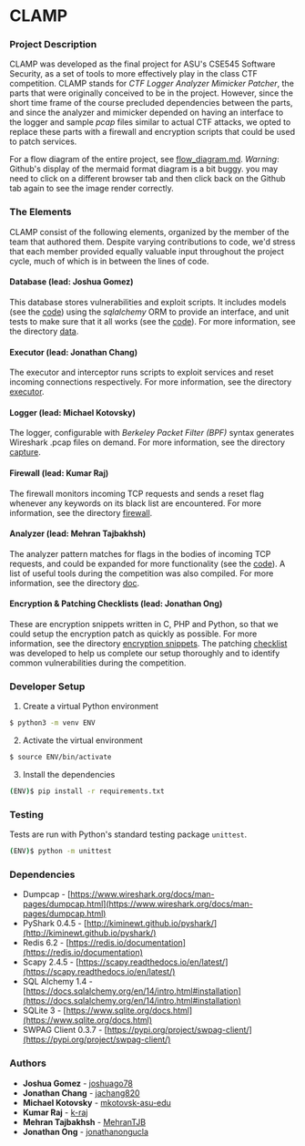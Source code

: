 # CLAMP

### Project Description

CLAMP was developed as the final project for ASU's CSE545 Software Security, as a set of tools to more effectively play in the class CTF competition. CLAMP stands for *CTF Logger Analyzer Mimicker Patcher*, the parts that were originally conceived to be in the project. However, since the short time frame of the course precluded dependencies between the parts, and since the analyzer and mimicker depended on having an interface to the logger and sample *pcap* files similar to actual CTF attacks, we opted to replace these parts with a firewall and encryption scripts that could be used to patch services.

For a flow diagram of the entire project, see [flow_diagram.md](flow_diagram.md). *Warning*: Github's display of the mermaid format diagram is a bit buggy. you may need to click on a different browser tab and then click back on the Github tab again to see the image render correctly.

### The Elements

CLAMP consist of the following elements, organized by the member of the team that authored them. Despite varying contributions to code, we'd stress that each member provided equally valuable input throughout the project cycle, much of which is in between the lines of code.

#### Database (lead: Joshua Gomez)

This database stores vulnerabilities and exploit scripts. It includes models (see the [code](models.py)) using the  *sqlalchemy* ORM to provide an interface, and unit tests to make sure that it all works (see the [code](tests.py)). For more information, see the directory [data](data/).

#### Executor (lead: Jonathan Chang)

The executor and interceptor runs scripts to exploit services and reset incoming connections respectively. For more information, see the directory [executor](executor/).

#### Logger (lead: Michael Kotovsky)

The logger, configurable with *Berkeley Packet Filter (BPF)* syntax generates Wireshark .pcap files on demand. For more information, see the directory [capture](capture/).

#### Firewall (lead: Kumar Raj)

The firewall monitors incoming TCP requests and sends a reset flag whenever any keywords on its black list are encountered. For more information, see the directory [firewall](firewall/).

#### Analyzer (lead: Mehran Tajbakhsh)

The analyzer pattern matches for flags in the bodies of incoming TCP requests, and could be expanded for more functionality (see the [code](analyzer.py)). A list of useful tools during the competition was also compiled. For more information, see the directory [doc](docs/).

#### Encryption & Patching Checklists (lead: Jonathan Ong)

These are encryption snippets written in C, PHP and Python, so that we could setup the encryption patch as quickly as possible. For more information, see the directory [encryption snippets](encryption%20snippets). The patching [checklist](https://docs.google.com/document/d/13cRbKB0WiuiLUDPpQ-4POr7_HJplsGUN54HbSIjyc6Y/edit?usp=sharing) was developed to help us complete our setup thoroughly and to identify common vulnerabilities during the competition.


### Developer Setup

1. Create a virtual Python environment

```bash
$ python3 -m venv ENV
```

2. Activate the virtual environment

```bash
$ source ENV/bin/activate
```

3. Install the dependencies

```bash
(ENV)$ pip install -r requirements.txt
```

### Testing

Tests are run with Python's standard testing package `unittest`.

```bash
(ENV)$ python -m unittest
```

### Dependencies

* Dumpcap - [https://www.wireshark.org/docs/man-pages/dumpcap.html](https://www.wireshark.org/docs/man-pages/dumpcap.html)
* PyShark 0.4.5 - [http://kiminewt.github.io/pyshark/](http://kiminewt.github.io/pyshark/)
* Redis 6.2 - [https://redis.io/documentation](https://redis.io/documentation)
* Scapy 2.4.5 - [https://scapy.readthedocs.io/en/latest/](https://scapy.readthedocs.io/en/latest/)
* SQL Alchemy 1.4 - [https://docs.sqlalchemy.org/en/14/intro.html#installation](https://docs.sqlalchemy.org/en/14/intro.html#installation)
* SQLite 3 - [https://www.sqlite.org/docs.html](https://www.sqlite.org/docs.html)
* SWPAG Client 0.3.7 - [https://pypi.org/project/swpag-client/](https://pypi.org/project/swpag-client/)

### Authors

* **Joshua Gomez** - [joshuago78](https://github.com/joshuago78)
* **Jonathan Chang** - [jachang820](https://github.com/jachang820)
* **Michael Kotovsky** - [mkotovsk-asu-edu](https://github.com/mkotovsk-asu-edu)
* **Kumar Raj** - [k-raj](https://github.com/k-raj)
* **Mehran Tajbakhsh** - [MehranTJB](https://github.com/MehranTJB)
* **Jonathan Ong** - [jonathanongucla](https://github.com/jonathanongucla)
